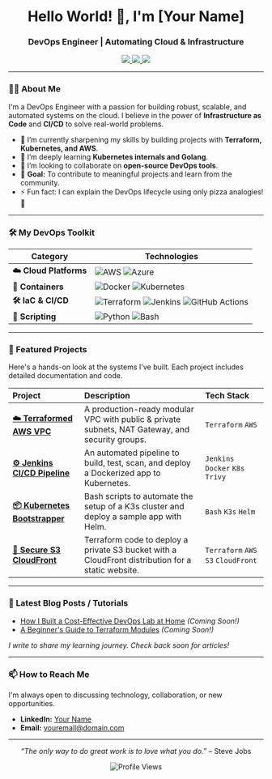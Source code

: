 <h1 align="center">Hello World! 👋, I'm [Your Name]</h1>
<h3 align="center">DevOps Engineer | Automating Cloud & Infrastructure</h3>

<p align="center">
  <a href="https://linkedin.com/in/yourprofile">
    <img src="https://img.shields.io/badge/-LinkedIn-0A66C2?style=for-the-badge&logo=linkedin&logoColor=white" />
  </a>
  <a href="mailto:youremail@domain.com">
    <img src="https://img.shields.io/badge/-Gmail-EA4335?style=for-the-badge&logo=gmail&logoColor=white" />
  </a>
  <a href="https://yourportfolio.site"> <!-- Optional link to a website if you have one -->
    <img src="https://img.shields.io/badge/🌐-Personal_Portfolio-8A2BE2?style=for-the-badge" />
  </a>
</p>

---

### 🧑‍💻 About Me

I'm a DevOps Engineer with a passion for building robust, scalable, and automated systems on the cloud. I believe in the power of **Infrastructure as Code** and **CI/CD** to solve real-world problems.

- 🔭 I’m currently sharpening my skills by building projects with **Terraform, Kubernetes, and AWS**.
- 🌱 I’m deeply learning **Kubernetes internals and Golang**.
- 👯 I’m looking to collaborate on **open-source DevOps tools**.
- 🎯 **Goal:** To contribute to meaningful projects and learn from the community.
- ⚡ Fun fact: I can explain the DevOps lifecycle using only pizza analogies! 🍕

---

### 🛠️ My DevOps Toolkit

| **Category**           | **Technologies**                                                                                                                                                                                                                                                                 |
| ---------------------- | ------------------------------------------------------------------------------------------------------------------------------------------------------------------------------------------------------------------------------------------------------------------------------- |
| **☁️ Cloud Platforms** | ![AWS](https://img.shields.io/badge/AWS-FF9900?logo=amazonaws&logoColor=white) ![Azure](https://img.shields.io/badge/Azure-0078D4?logo=microsoft-azure&logoColor=white)                                                                                                          |
| **🐳 Containers**      | ![Docker](https://img.shields.io/badge/Docker-2496ED?logo=docker&logoColor=white) ![Kubernetes](https://img.shields.io/badge/Kubernetes-326CE5?logo=kubernetes&logoColor=white)                                                                                                  |
| **🛠️ IaC & CI/CD**    | ![Terraform](https://img.shields.io/badge/Terraform-7B42BC?logo=terraform&logoColor=white) ![Jenkins](https://img.shields.io/badge/Jenkins-D24939?logo=jenkins&logoColor=white) ![GitHub Actions](https://img.shields.io/badge/GitHub_Actions-2088FF?logo=githubactions&logoColor=white) |
| **📜 Scripting**       | ![Python](https://img.shields.io/badge/Python-3776AB?logo=python&logoColor=white) ![Bash](https://img.shields.io/badge/Bash-4EAA25?logo=gnubash&logoColor=white)                                                                                                                |

---

### 🚀 Featured Projects

Here's a hands-on look at the systems I've built. Each project includes detailed documentation and code.

| Project | Description | Tech Stack |
| :--- | :--- | :--- |
| **[☁️ Terraformed AWS VPC](https://github.com/yourusername/terraform-aws-vpc)** | A production-ready modular VPC with public & private subnets, NAT Gateway, and security groups. | `Terraform` `AWS` |
| **[⚙️ Jenkins CI/CD Pipeline](https://github.com/yourusername/jenkins-cicd-pipeline)** | An automated pipeline to build, test, scan, and deploy a Dockerized app to Kubernetes. | `Jenkins` `Docker` `K8s` `Trivy` |
| **[📦 Kubernetes Bootstrapper](https://github.com/yourusername/k8s-bootstrap)** | Bash scripts to automate the setup of a K3s cluster and deploy a sample app with Helm. | `Bash` `K3s` `Helm` |
| **[🔐 Secure S3 CloudFront](https://github.com/yourusername/terraform-s3-cf)** | Terraform code to deploy a private S3 bucket with a CloudFront distribution for a static website. | `Terraform` `AWS` `S3` `CloudFront` |

---

### 📝 Latest Blog Posts / Tutorials

<!-- This section will be empty until you write a blog post. That's okay! -->
- [How I Built a Cost-Effective DevOps Lab at Home](https://dev.to/yourusername/your-blog-post-title) *(Coming Soon!)*
- [A Beginner's Guide to Terraform Modules](https://dev.to/yourusername/your-blog-post-title) *(Coming Soon!)*

*I write to share my learning journey. Check back soon for articles!*

---

### 📫 How to Reach Me

I'm always open to discussing technology, collaboration, or new opportunities.

- **LinkedIn:** [Your Name](https://linkedin.com/in/yourprofile)
- **Email:** [youremail@domain.com](mailto:youremail@domain.com)

---

<p align="center">
  <i>“The only way to do great work is to love what you do.”</i> – Steve Jobs
</p>
<p align="center">
  <img src="https://komarev.com/ghpvc/?username=yourusername&color=blueviolet&style=flat" alt="Profile Views" />
</p>
